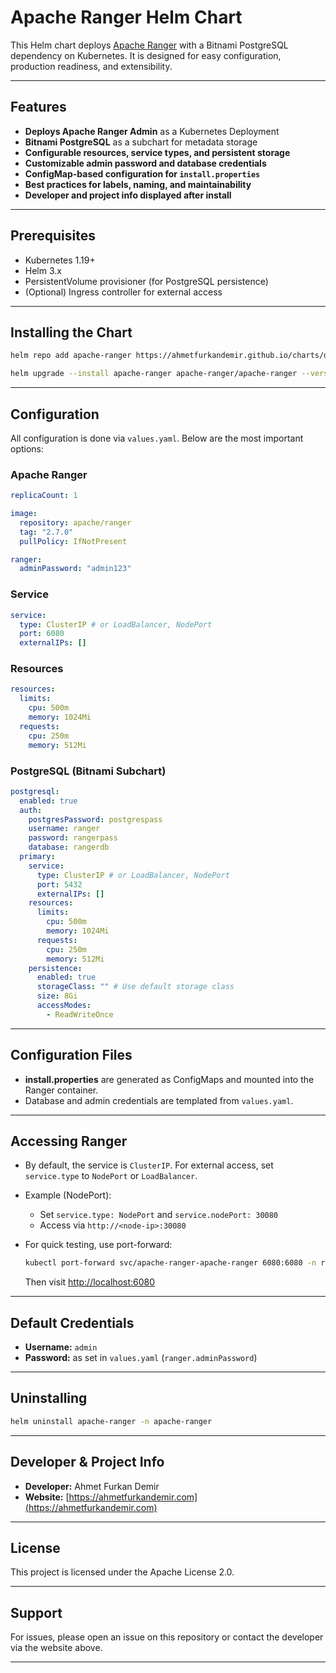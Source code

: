 # Apache Ranger Helm Chart

This Helm chart deploys [Apache Ranger](https://ranger.apache.org/) with a Bitnami PostgreSQL dependency on Kubernetes. It is designed for easy configuration, production readiness, and extensibility.

---

## Features

- **Deploys Apache Ranger Admin** as a Kubernetes Deployment
- **Bitnami PostgreSQL** as a subchart for metadata storage
- **Configurable resources, service types, and persistent storage**
- **Customizable admin password and database credentials**
- **ConfigMap-based configuration for `install.properties`**
- **Best practices for labels, naming, and maintainability**
- **Developer and project info displayed after install**

---

## Prerequisites

- Kubernetes 1.19+
- Helm 3.x
- PersistentVolume provisioner (for PostgreSQL persistence)
- (Optional) Ingress controller for external access

---

## Installing the Chart

```sh
helm repo add apache-ranger https://ahmetfurkandemir.github.io/charts/demir-open-source/apache-ranger/

helm upgrade --install apache-ranger apache-ranger/apache-ranger --version 0.1.0 -n apache-ranger --create-namespace
```
---

## Configuration

All configuration is done via `values.yaml`. Below are the most important options:

### Apache Ranger

```yaml
replicaCount: 1

image:
  repository: apache/ranger
  tag: "2.7.0"
  pullPolicy: IfNotPresent

ranger:
  adminPassword: "admin123"
```

### Service

```yaml
service:
  type: ClusterIP # or LoadBalancer, NodePort
  port: 6080
  externalIPs: []
```

### Resources

```yaml
resources:
  limits:
    cpu: 500m
    memory: 1024Mi
  requests:
    cpu: 250m
    memory: 512Mi
```

### PostgreSQL (Bitnami Subchart)

```yaml
postgresql:
  enabled: true
  auth:
    postgresPassword: postgrespass
    username: ranger
    password: rangerpass
    database: rangerdb
  primary:
    service:
      type: ClusterIP # or LoadBalancer, NodePort
      port: 5432
      externalIPs: []
    resources:
      limits:
        cpu: 500m
        memory: 1024Mi
      requests:
        cpu: 250m
        memory: 512Mi
    persistence:
      enabled: true
      storageClass: "" # Use default storage class
      size: 8Gi
      accessModes:
        - ReadWriteOnce
```

---

## Configuration Files

- **install.properties** are generated as ConfigMaps and mounted into the Ranger container.
- Database and admin credentials are templated from `values.yaml`.

---

## Accessing Ranger

- By default, the service is `ClusterIP`. For external access, set `service.type` to `NodePort` or `LoadBalancer`.
- Example (NodePort):
  - Set `service.type: NodePort` and `service.nodePort: 30080`
  - Access via `http://<node-ip>:30080`

- For quick testing, use port-forward:
  ```sh
  kubectl port-forward svc/apache-ranger-apache-ranger 6080:6080 -n ranger
  ```
  Then visit [http://localhost:6080](http://localhost:6080)

---

## Default Credentials

- **Username:** `admin`
- **Password:** as set in `values.yaml` (`ranger.adminPassword`)

---

## Uninstalling

```sh
helm uninstall apache-ranger -n apache-ranger
```

---

## Developer & Project Info

- **Developer:** Ahmet Furkan Demir
- **Website:** [https://ahmetfurkandemir.com](https://ahmetfurkandemir.com)

---

## License

This project is licensed under the Apache License 2.0.

---

## Support

For issues, please open an issue on this repository or contact the developer via the website above.

---